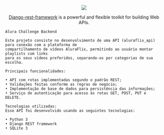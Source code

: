 <p align="center">
<img src="https://camo.githubusercontent.com/fafa58018b42e732e730bb9675e3b21e0a9b6892c4bd5679e1cc16ad9d1a4b30/68747470733a2f2f7777772e616c7572612e636f6d2e62722f6173736574732f696d672f6368616c6c656e6765732f6261636b2d656e642f6368616c6c656e6765732d6c6f676f2d322e313632353039303932342e737667" />
</p>

<p align="center"> <a href="https://www.django-rest-framework.org/" target="_blank">Django-rest-framework</a> is a powerful and flexible toolkit for building Web APIs.</p>

    Alura Challenge Backend

    Este projeto consiste no desenvolvimento de uma API (aluraflix_api) para conexão com a plataforma de
    compartilhamento de vídeos AluraFlix, permitindo ao usuário montar playlists com links
    para os seus vídeos preferidos, separando-os por categorias de sua escolha.

    Principais funcionalidades:

    • API com rotas implementadas segundo o padrão REST;
    • Validações feitas conforme as regras de negócio; 
    • Implementação de base de dados para persistência das informações;    
    • Serviço de autenticação para acesso às rotas GET, POST, PUT e DELETE.

    Tecnologias utilizadas:
    Esse API foi desenvolvido usando as seguintes tecnologias:

    • Python 3
    • Django REST framework
    • SQLite 3

<p align="center">
<a href="https://github.com/JJBarata/aluraflix-backend/blob/master/LICENSE " target="_blank"><img src="https://img.shields.io/badge/licence-MIT-blue.svg" alt="" /></a>
</p>